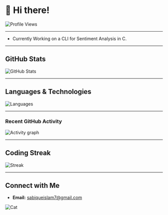 # **👋 Hi there!**

![Profile Views](https://komarev.com/ghpvc/?username=Sabique-Islam&color=8a2be2&style=flat-square&label=Profile+Visitors)

---

- Currently Working on a CLI for Sentiment Analysis in C.

---

## GitHub Stats

![GitHub Stats](https://github-readme-stats.vercel.app/api?username=Sabique-Islam&show_icons=true&theme=midnight-purple&bg_color=1a1b27&title_color=c792ea&text_color=d1d5db&icon_color=7f5ac6&hide_border=true&count_private=true)

---

## Languages & Technologies

![Languages](https://github-readme-stats.vercel.app/api/top-langs/?username=Sabique-Islam&layout=compact&theme=midnight-purple&bg_color=1a1b27&title_color=c792ea&text_color=d1d5db&icon_color=7f5ac6&hide_border=true&exclude_repo=github-readme-stats)

---

### Recent GitHub Activity

![Activity graph](https://github-readme-activity-graph.vercel.app/graph?username=Sabique-Islam&bg_color=000000&color=ffffff&line=782b9c&point=ffffff&area=true&hide_border=true)

---

## Coding Streak

![Streak](https://github-readme-streak-stats.herokuapp.com/?user=Sabique-Islam&theme=dark&background=1a1b27&border=c792ea&stroke=7f5ac6&ring=8a2be2&fire=c792ea&currStreakNum=d1d5db&sideNums=d1d5db&currStreakLabel=c792ea&sideLabels=c792ea)

---

## Connect with Me


-   **Email:** [sabiqueislam7@gmail.com](mailto:sabiqueislam7@gmail.com)

![Cat](https://media.giphy.com/media/JIX9t2j0ZTN9S/giphy.gif)

